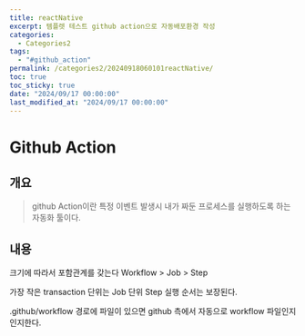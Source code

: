 ```yaml
---
title: reactNative
excerpt: 템플렛 테스트 github action으로 자동배포환경 작성
categories:
  - Categories2
tags:
  - "#github_action"
permalink: /categories2/20240918060101reactNative/
toc: true
toc_sticky: true
date: "2024/09/17 00:00:00"
last_modified_at: "2024/09/17 00:00:00"
---
```

# Github Action

## 개요
> github Action이란 특정 이벤트 발생시 내가 짜둔 프로세스를 실행하도록 하는 자동화 툴이다.

## 내용
크기에 따라서 포함관계를 갖는다
Workflow > Job > Step

가장 작은 transaction 단위는 Job 단위 Step 실행 순서는 보장된다.

.github/workflow 경로에 파일이 있으면 github 측에서 자동으로 workflow 파일인지 인지한다.

